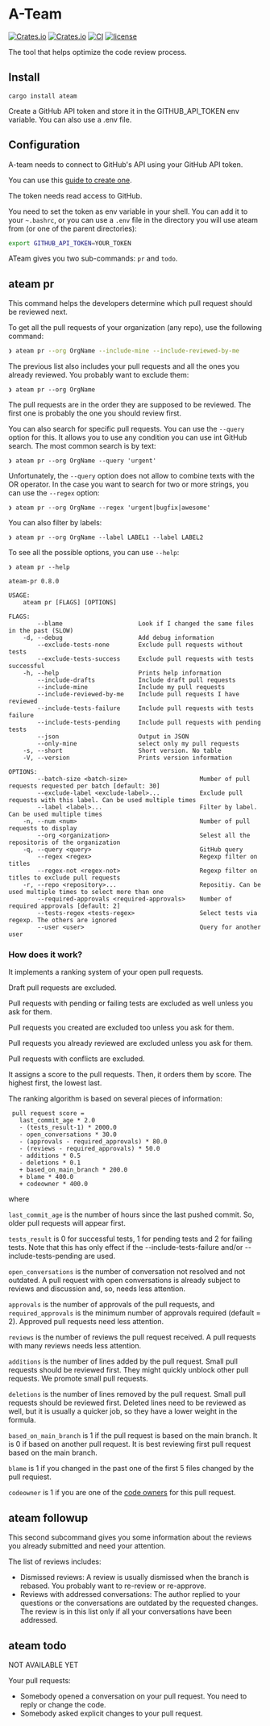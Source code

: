 # A-Team

[![Crates.io](https://img.shields.io/crates/v/ateam.svg)](https://crates.io/crates/ateam)
[![Crates.io](https://img.shields.io/crates/d/ateam.svg)](https://crates.io/crates/ateam)
[![CI](https://github.com/frisoft/ateam/workflows/CI/badge.svg)](https://github.com/frisoft/ateam/actions)
[![license](https://img.shields.io/badge/license-MIT-blue.svg)](https://github.com/frisoft/ateam/blob/master/LICENSE)

The tool that helps optimize the code review process.

## Install

`cargo install ateam`

Create a GitHub API token and store it in the GITHUB_API_TOKEN env variable. You can also use a .env file.

## Configuration

A-team needs to connect to GitHub's API using your GitHub API token.

You can use this [guide to create one](https://docs.github.com/en/free-pro-team@latest/github/authenticating-to-github/creating-a-personal-access-token#creating-a-token).

The token needs read access to GitHub.

You need to set the token as env variable in your shell. You can add it to your `~.bashrc`, or you can use a `.env` file in the directory you will use ateam from (or one of the parent directories):

```bash
export GITHUB_API_TOKEN=YOUR_TOKEN
```

ATeam gives you two sub-commands: `pr` and `todo`.

## ateam pr

This command helps the developers determine which pull request should be reviewed next.

To get all the pull requests of your organization (any repo), use the following command:

```bash
❯ ateam pr --org OrgName --include-mine --include-reviewed-by-me
```

The previous list also includes your pull requests and all the ones you already reviewed. You probably want to exclude them:
```
❯ ateam pr --org OrgName
```

The pull requests are in the order they are supposed to be reviewed. The first one is probably the one you should review first.

You can also search for specific pull requests. You can use the `--query` option for this. It allows you to use any condition you can use int GitHub search. The most common search is by text:

```
❯ ateam pr --org OrgName --query 'urgent'
```

Unfortunately, the `--query` option does not allow to combine texts with the OR operator.
In the case you want to search for two or more strings, you can use the `--regex` option:

```
❯ ateam pr --org OrgName --regex 'urgent|bugfix|awesome'
```
You can also filter by labels:

```
❯ ateam pr --org OrgName --label LABEL1 --label LABEL2
```

To see all the possible options, you can use `--help`:

```
❯ ateam pr --help

ateam-pr 0.8.0

USAGE:
    ateam pr [FLAGS] [OPTIONS]

FLAGS:
        --blame                     Look if I changed the same files in the past (SLOW)
    -d, --debug                     Add debug information
        --exclude-tests-none        Exclude pull requests without tests
        --exclude-tests-success     Exclude pull requests with tests successful
    -h, --help                      Prints help information
        --include-drafts            Include draft pull requests
        --include-mine              Include my pull requests
        --include-reviewed-by-me    Include pull requests I have reviewed
        --include-tests-failure     Include pull requests with tests failure
        --include-tests-pending     Include pull requests with pending tests
        --json                      Output in JSON
        --only-mine                 select only my pull requests
    -s, --short                     Short version. No table
    -V, --version                   Prints version information

OPTIONS:
        --batch-size <batch-size>                    Mumber of pull requests requested per batch [default: 30]
        --exclude-label <exclude-label>...           Exclude pull requests with this label. Can be used multiple times
        --label <label>...                           Filter by label. Can be used multiple times
    -n, --num <num>                                  Number of pull requests to display
        --org <organization>                         Selest all the repositoris of the organization
    -q, --query <query>                              GitHub query
        --regex <regex>                              Regexp filter on titles
        --regex-not <regex-not>                      Regexp filter on titles to exclude pull requests
    -r, --repo <repository>...                       Repositiy. Can be used multiple times to select more than one
        --required-approvals <required-approvals>    Number of required approvals [default: 2]
        --tests-regex <tests-regex>                  Select tests via regexp. The others are ignored
        --user <user>                                Query for another user
```

### How does it work?

It implements a ranking system of your open pull requests.

Draft pull requests are excluded.

Pull requests with pending or failing tests are excluded as well unless you ask for them.

Pull requests you created are excluded too unless you ask for them.

Pull requests you already reviewed are excluded unless you ask for them.

Pull requests with conflicts are excluded.

It assigns a score to the pull requests. Then, it orders them by score. The highest first, the lowest last.

The ranking algorithm is based on several pieces of information:

```
 pull request score = 
   last_commit_age * 2.0
   - (tests_result-1) * 2000.0
   - open_conversations * 30.0
   - (approvals - required_approvals) * 80.0
   - (reviews - required_approvals) * 50.0
   - additions * 0.5
   - deletions * 0.1
   + based_on_main_branch * 200.0
   + blame * 400.0
   + codeowner * 400.0
```

where

`last_commit_age` is the number of hours since the last pushed commit. So, older pull requests will appear first.

`tests_result` is 0 for successful tests, 1 for pending tests and 2 for failing tests. Note that this has only effect if 
the --include-tests-failure and/or --include-tests-pending are used.

`open_conversations` is the number of conversation not resolved and not outdated.
A pull request with open conversations is already subject to reviews and discussion and, so, needs less attention. 

`approvals` is the number of approvals of the pull requests, and `required_approvals` is the minimum number of approvals required (default = 2).
Approved pull requests need less attention.

`reviews` is the number of reviews the pull request received. A pull requests with many reviews needs less attention.

`additions` is the number of lines added by the pull request. Small pull requests should be reviewed first.
They might quickly unblock other pull requests. We promote small pull requests.

`deletions` is the number of lines removed by the pull request. Small pull requests should be reviewed first.
Deleted lines need to be reviewed as well, but it is usually a quicker job, so they have a lower weight in the formula.

`based_on_main_branch` is 1 if the pull request is based on the main branch. It is 0 if based on another pull request.
It is best reviewing first pull request based on the main branch.

`blame` is 1 if you changed in the past one of the first 5 files changed by the pull requiest.

`codeowner` is 1 if you are one of the [code owners](https://docs.github.com/en/free-pro-team@latest/github/creating-cloning-and-archiving-repositories/about-code-owners) for this pull request.

## ateam followup

This second subcommand gives you some information about the reviews you already submitted and need your attention.

The list of reviews includes:

- Dismissed reviews: A review is usually dismissed when the branch is rebased. You probably want to re-review or re-approve.
- Reviews with addressed conversations: The author replied to your questions or the conversations are outdated 
  by the requested changes. The review is in this list only if all your conversations have been addressed. 

## ateam todo

NOT AVAILABLE YET

Your pull requests:
  - Somebody opened a conversation on your pull request. You need to reply or change the code.
  - Somebody asked explicit changes to your pull request.
